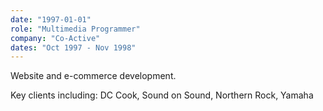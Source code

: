 ```yaml
---
date: "1997-01-01"
role: "Multimedia Programmer"
company: "Co-Active"
dates: "Oct 1997 - Nov 1998"
---
```


Website and e-commerce development.

Key clients including: DC Cook, Sound on Sound, Northern Rock, Yamaha
